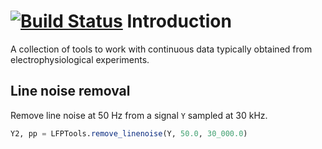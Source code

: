 [![Build Status](https://travis-ci.org/grero/LFPTools.jl.svg?branch=master)](https://travis-ci.org/grero/LFPTools.jl)
Introduction
=============
A collection of tools to work with continuous data typically obtained from electrophysiological experiments.

Line noise removal
------------------
Remove line noise at 50 Hz from a signal `Y` sampled at 30 kHz.

```julia
Y2, pp = LFPTools.remove_linenoise(Y, 50.0, 30_000.0)
```
